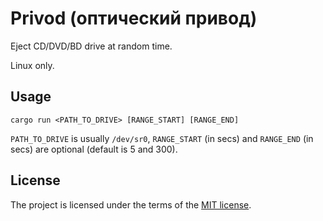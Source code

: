 # Privod (оптический привод)

Eject CD/DVD/BD drive at random time.

Linux only.

## Usage

```shell
cargo run <PATH_TO_DRIVE> [RANGE_START] [RANGE_END]
```

`PATH_TO_DRIVE` is usually `/dev/sr0`, `RANGE_START` (in secs) and `RANGE_END` (in secs) are optional (default is 5 and 300).

## License

The project is licensed under the terms of the [MIT license](./LICENSE).
